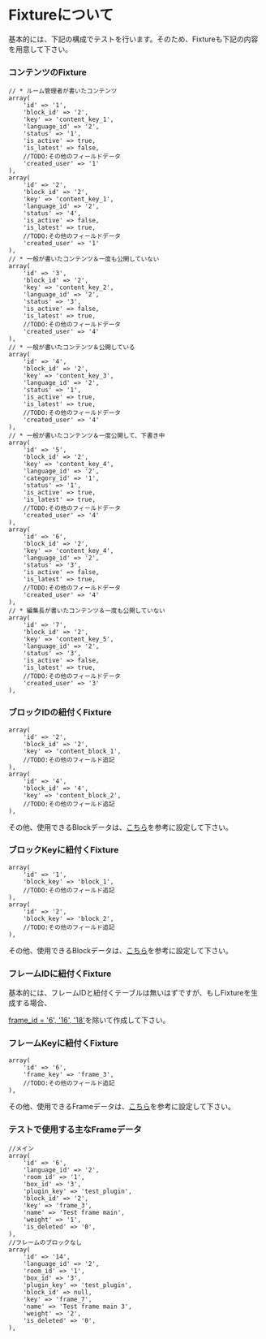 # Fixtureについて

基本的には、下記の構成でテストを行います。そのため、Fixtureも下記の内容を用意して下さい。

### コンテンツのFixture
````
// * ルーム管理者が書いたコンテンツ
array(
	'id' => '1',
	'block_id' => '2',
	'key' => 'content_key_1',
	'language_id' => '2',
	'status' => '1',
	'is_active' => true,
	'is_latest' => false,
	//TODO:その他のフィールドデータ
	'created_user' => '1'
),
array(
	'id' => '2',
	'block_id' => '2',
	'key' => 'content_key_1',
	'language_id' => '2',
	'status' => '4',
	'is_active' => false,
	'is_latest' => true,
	//TODO:その他のフィールドデータ
	'created_user' => '1'
),
// * 一般が書いたコンテンツ＆一度も公開していない
array(
	'id' => '3',
	'block_id' => '2',
	'key' => 'content_key_2',
	'language_id' => '2',
	'status' => '3',
	'is_active' => false,
	'is_latest' => true,
	//TODO:その他のフィールドデータ
	'created_user' => '4'
),
// * 一般が書いたコンテンツ＆公開している
array(
	'id' => '4',
	'block_id' => '2',
	'key' => 'content_key_3',
	'language_id' => '2',
	'status' => '1',
	'is_active' => true,
	'is_latest' => true,
	//TODO:その他のフィールドデータ
	'created_user' => '4'
),
// * 一般が書いたコンテンツ＆一度公開して、下書き中
array(
	'id' => '5',
	'block_id' => '2',
	'key' => 'content_key_4',
	'language_id' => '2',
	'category_id' => '1',
	'status' => '1',
	'is_active' => true,
	'is_latest' => true,
	//TODO:その他のフィールドデータ
	'created_user' => '4'
),
array(
	'id' => '6',
	'block_id' => '2',
	'key' => 'content_key_4',
	'language_id' => '2',
	'status' => '3',
	'is_active' => false,
	'is_latest' => true,
	//TODO:その他のフィールドデータ
	'created_user' => '4'
),
// * 編集長が書いたコンテンツ＆一度も公開していない
array(
	'id' => '7',
	'block_id' => '2',
	'key' => 'content_key_5',
	'language_id' => '2',
	'status' => '3',
	'is_active' => false,
	'is_latest' => true,
	//TODO:その他のフィールドデータ
	'created_user' => '3'
),
````


### ブロックIDの紐付くFixture
````
array(
	'id' => '2',
	'block_id' => '2',
	'key' => 'content_block_1',
	//TODO:その他のフィールド追記
),
array(
	'id' => '4',
	'block_id' => '4',
	'key' => 'content_block_2',
	//TODO:その他のフィールド追記
),
````
その他、使用できるBlockデータは、<a href="https://github.com/NetCommons3/Blocks/blob/master/Test/Fixture/BlockFixture.php#L56-L178">こちら</a>を参考に設定して下さい。


### ブロックKeyに紐付くFixture
````
array(
	'id' => '1',
	'block_key' => 'block_1',
	//TODO:その他のフィールド追記
),
array(
	'id' => '2',
	'block_key' => 'block_2',
	//TODO:その他のフィールド追記
),
````
その他、使用できるBlockデータは、<a href="https://github.com/NetCommons3/Blocks/blob/master/Test/Fixture/BlockFixture.php#L56-L178">こちら</a>を参考に設定して下さい。


### フレームIDに紐付くFixture

基本的には、フレームIDと紐付くテーブルは無いはずですが、もしFixtureを生成する場合、

<u>frame_id = '6', '16', '18'</u>を除いて作成して下さい。


### フレームKeyに紐付くFixture
````
array(
	'id' => '6',
	'frame_key' => 'frame_3',
	//TODO:その他のフィールド追記
),
````
その他、使用できるFrameデータは、<a href="https://github.com/NetCommons3/Frames/blob/master/Test/Fixture/FrameFixture.php#L47-L178">こちら</a>を参考に設定して下さい。


### テストで使用する主なFrameデータ
````
//メイン
array(
	'id' => '6',
	'language_id' => '2',
	'room_id' => '1',
	'box_id' => '3',
	'plugin_key' => 'test_plugin',
	'block_id' => '2',
	'key' => 'frame_3',
	'name' => 'Test frame main',
	'weight' => '1',
	'is_deleted' => '0',
),
//フレームのブロックなし
array(
	'id' => '14',
	'language_id' => '2',
	'room_id' => '1',
	'box_id' => '3',
	'plugin_key' => 'test_plugin',
	'block_id' => null,
	'key' => 'frame_7',
	'name' => 'Test frame main 3',
	'weight' => '2',
	'is_deleted' => '0',
),
````


